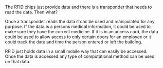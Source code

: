 The RFID chips just provide data and there is a transponder that needs to read the data. Then what? 

Once a transponder reads the data it can be used and manipulated for any purpose. If the data is a persons medical information, it could be used to make sure they have the correct medicine. If it is in an access card, the data could be used to allow access to only certain doors for an employee or it could track the date and time the person entered or left the building. 

RFID just holds data in a small mobile way that can easily be accessed.  Once the data is accessed any type of computational method can be used on that data. 

